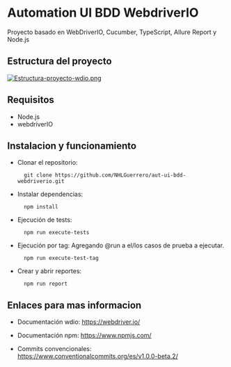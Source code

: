 # Automation UI BDD WebdriverIO

Proyecto basado en WebDriverIO, Cucumber, TypeScript, Allure Report y Node.js

## Estructura del proyecto

[![Estructura-proyecto-wdio.png](https://i.postimg.cc/kgVHvFcw/Estructura-proyecto-wdio.png)](https://postimg.cc/21DTzWgB)

## Requisitos

- Node.js
- webdriverIO

## Instalacion y funcionamiento

- Clonar el repositorio:

        git clone https://github.com/NHLGuerrero/aut-ui-bdd-webdriverio.git

- Instalar dependencias:

        npm install

- Ejecución de tests:

        npm run execute-tests

- Ejecución por tag:
Agregando @run a el/los casos de prueba a ejecutar.

        npm run execute-test-tag

- Crear y abrir reportes:

        npm run report
## Enlaces para mas informacion

- Documentación wdio: https://webdriver.io/

- Documentación npm: https://www.npmjs.com/

- Commits convencionales: https://www.conventionalcommits.org/es/v1.0.0-beta.2/